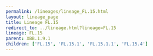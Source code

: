 ```yaml
---
permalink: /lineages/lineage_FL.15.html
layout: lineage_page
title: Lineage FL.15
redirect_to: ../lineage.html?lineage=FL.15
lineage: FL.15
parent: XBB.1.9.1
children: ['FL.15', 'FL.15.1', 'FL.15.1.1', 'FL.15.4']
---
```

